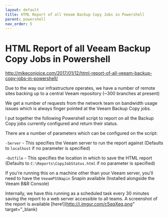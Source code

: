 ```yaml
---
layout: default
title: HTML Report of all Veeam Backup Copy Jobs in Powershell
parent: powershell
nav_order: 5
---
```


# HTML Report of all Veeam Backup Copy Jobs in Powershell

http://mikeconjoice.com/2017/01/12/html-report-of-all-veeam-backup-copy-jobs-in-powershell/

Due to the way our infrastructure operates, we have a number of remote sites backing up to a central Veeam repository (~300 branches at present)

We get a number of requests from the network team on bandwidth usage issues which is always finger pointed at the Veeam Backup Copy jobs.

I put together the following Powershell script to report on all the Backup Copy jobs currently configured and return their status.

There are a number of parameters which can be configured on the script:

`-Server` - This specifies the Veeam server to run the report against (Defaults to `localhost` if no parameter is specified)

`-Outfile` - This specifies the location in which to save the HTML report (Defaults to `C:\Reports\CopyJobStatus.html` if no parameter is specified)

If you're running this on a machine other than your Veeam server, you'll need to have the `VeeamPSSNapin` Snapin available (Installed alongside the Veeam B&R Console)

Internally, we have this running as a scheduled task every 30 minutes saving the report to a web server accessible to all teams. A screenshot of the report is available [here!](http://i.imgur.com/c5qqXeq.png" target="_blank)
